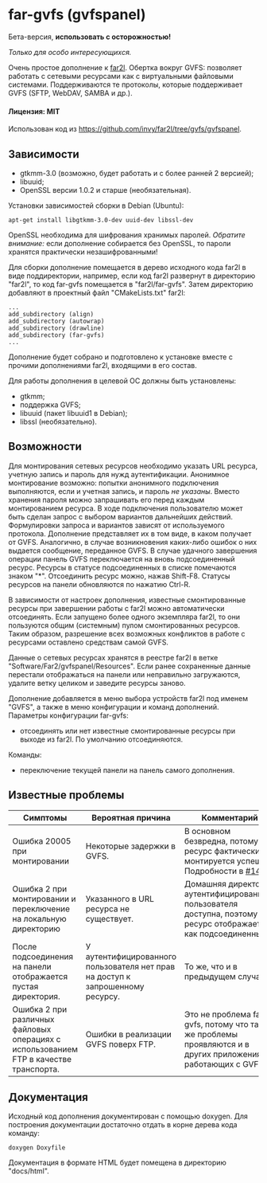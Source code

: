 # far-gvfs (gvfspanel)

Бета-версия, **использовать с осторожностью!**

_Только для особо интересующихся._

Очень простое дополнение к [far2l](https://github.com/elfmz/far2l). Обертка
вокруг GVFS: позволяет работать с сетевыми ресурсами как с виртуальными
файловыми системами. Поддерживаются те протоколы, которые поддерживает GVFS
(SFTP, WebDAV, SAMBA и др.).

#### Лицензия: MIT

Использован код из https://github.com/invy/far2l/tree/gvfs/gvfspanel.

## Зависимости

* gtkmm-3.0 (возможно, будет работать и с более ранней 2 версией);
* libuuid;
* OpenSSL версии 1.0.2 и старше (необязательная).

Установки зависимостей сборки в Debian (Ubuntu):

```
apt-get install libgtkmm-3.0-dev uuid-dev libssl-dev
```

OpenSSL необходима для шифрования хранимых паролей. _Обратите внимание:_ если
дополнение собирается без OpenSSL, то пароли хранятся практически
незашифрованными!

Для сборки дополнение помещается в дерево исходного кода far2l в виде
поддиректории, например, если код far2l развернут в директорию "far2l",
то код far-gvfs помещается в "far2l/far-gvfs". Затем директорию добавляют
в проектный файл "CMakeLists.txt" far2l:

```
...
add_subdirectory (align)
add_subdirectory (autowrap)
add_subdirectory (drawline)
add_subdirectory (far-gvfs)
...
```

Дополнение будет собрано и подготовлено к установке вместе с прочими
дополнениями far2l, входящими в его состав.

Для работы дополнения в целевой ОС должны быть установлены:

* gtkmm;
* поддержка GVFS;
* libuuid (пакет libuuid1 в Debian);
* libssl (необязательно).

## Возможности

Для монтирования сетевых ресурсов необходимо указать URL ресурса, учетную
запись и пароль для нужд аутентификации. Анонимное монтирование возможно:
попытки анонимного подключения выполняются, если и учетная запись, и пароль
_не указаны_. Вместо хранения пароля можно запрашивать его перед каждым
монтированием ресурса. В ходе подключения пользователю может быть сделан
запрос с выбором вариантов дальнейших действий. Формулировки запроса и
вариантов зависят от используемого протокола. Дополнение представляет их
в том виде, в каком получает от GVFS. Аналогично, в случае возникновения
каких-либо ошибок о них выдается сообщение, переданное GVFS. В случае удачного
завершения операции панель GVFS переключается на вновь подсоединенный ресурс.
Ресурсы в статусе подсоединенных в списке помечаются знаком "*". Отсоединить
ресурс можно, нажав Shift-F8. Статусы ресурсов на панели обновляются по
нажатию Ctrl-R.

В зависимости от настроек дополнения, известные смонтированные ресурсы при
завершении работы с far2l можно автоматически отсоединять. Если запущено более
одного экземпляра far2l, то они пользуются общим (системным) пулом
смонтированных ресурсов. Таким образом, разрешение всех возможных конфликтов в
работе с ресурсами оставлено средствам самой GVFS.

Данные о сетевых ресурсах хранятся в реестре far2l в ветке
"Software/Far2/gvfspanel/Resources". Если ранее сохраненные данные перестали
отображаться на панели или неправильно загружаются, удалите ветку целиком и
заведите ресурсы заново.

Дополнение добавляется в меню выбора устройств far2l под именем "GVFS", а
также в меню конфигурации и команд дополнений. Параметры конфигурации far-gvfs:

* отсоединять или нет известные смонтированные ресурсы при выходе из far2l. По
  умолчанию отсоединяются.

Команды:

* переключение текущей панели на панель самого дополнения.

## Известные проблемы

Симптомы|Вероятная причина|Комментарий
--------|-----------------|-----------
Ошибка 20005 при монтировании|Некоторые задержки в GVFS.|В основном безвредна, потому что ресурс фактически монтируется успешно. Подробности в [#14](https://github.com/cycleg/far-gvfs/issues/14).
Ошибка 2 при монтировании и переключение на локальную директорию|Указанного в URL ресурса не существует.|Домашняя директория аутентифицированного пользователя доступна, поэтому ресурс отображается как подсоединенный.
После подсоединения на панели отображается пустая директория.|У аутентифицированного пользователя нет прав на доступ к запрошенному ресурсу.|То же, что и в предыдущем случае.
Ошибка 2 при различных файловых операциях с использованием FTP в качестве транспорта.|Ошибки в реализации GVFS поверх FTP.| Это не проблема far-gvfs, потому что такие же проблемы проявляются и в других приложениях, работающих с GVFS.

## Документация

Исходный код дополнения документирован с помощью doxygen. Для построения
документации достаточно отдать в корне дерева кода команду:

```
doxygen Doxyfile
```

Документация в формате HTML будет помещена в директорию "docs/html".

